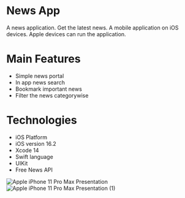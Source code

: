 # News App
A news application. Get the latest news. A mobile application on iOS devices.
Apple devices can run the application.

# Main Features
- Simple news portal
- In app news search
- Bookmark important news
- Filter the news categorywise

# Technologies 
- iOS Platform
- iOS version 16.2
- Xcode 14
- Swift language
- UIKit
- Free News API


![Apple iPhone 11 Pro Max Presentation](https://user-images.githubusercontent.com/117641744/213970168-2fc578aa-f22d-40f6-88cd-b28f5e5e0666.png)
![Apple iPhone 11 Pro Max Presentation (1)](https://user-images.githubusercontent.com/117641744/213970177-2c5fcfc9-0c9b-4a4c-82e5-a01417641129.png)
